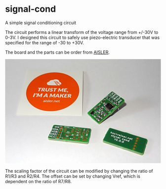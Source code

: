 # signal-cond
A simple signal conditioning circuit

The circuit performs a linear transform of the voltage range from +/-30V to 0-3V.
I designed this circuit to safely use piezo-electric transducer that was specified for the range of -30 to +30V.

The board and the parts can be order from [AISLER](http://aisler.net/p/DYDJTZVP).

![bare and populated boards](signal_cond.jpg)

The scaling factor of the circuit can be modified by changing the ratio of R1/R3 and R2/R4.
The offset can be set by changing Vref, which is dependent on the ratio of R7/R8.
